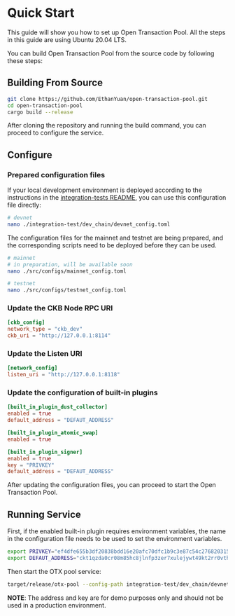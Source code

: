 
# Quick Start

This guide will show you how to set up Open Transaction Pool. All the steps in this guide are using Ubuntu 20.04 LTS.

You can build Open Transaction Pool from the source code by following these steps:

## Building From Source

```sh
git clone https://github.com/EthanYuan/open-transaction-pool.git
cd open-transaction-pool
cargo build --release
```

After cloning the repository and running the build command, you can proceed to configure the service.

## Configure

### Prepared configuration files

If your local development environment is deployed according to the instructions in the [integration-tests README](./integration-test/README.md), you can use this configuration file directly:

```sh
# devnet
nano ./integration-test/dev_chain/devnet_config.toml 
```

The configuration files for the mainnet and testnet are being prepared, and the corresponding scripts need to be deployed before they can be used.

```sh
# mainnet
# in preparation, will be available soon
nano ./src/configs/mainnet_config.toml 
```

```sh
# testnet
nano ./src/configs/testnet_config.toml 
```

### Update the CKB Node RPC URI

```toml
[ckb_config]
network_type = "ckb_dev"
ckb_uri = "http://127.0.0.1:8114"
```

### Update the Listen URI

```toml
[network_config]
listen_uri = "http://127.0.0.1:8118"
```

### Update the configuration of built-in plugins

```toml
[built_in_plugin_dust_collector]
enabled = true
default_address = "DEFAUT_ADDRESS"

[built_in_plugin_atomic_swap]
enabled = true

[built_in_plugin_signer]
enabled = true
key = "PRIVKEY"
default_address = "DEFAUT_ADDRESS"
```

After updating the configuration files, you can proceed to start the Open Transaction Pool.

## Running Service

First, if the enabled built-in plugin requires environment variables, the name in the configuration file needs to be used to set the environment variables.

```bash
export PRIVKEY="ef4dfe655b3df20838bdd16e20afc70dfc1b9c3e87c54c276820315a570e6555"
export DEFAUT_ADDRESS="ckt1qzda0cr08m85hc8jlnfp3zer7xulejywt49kt2rr0vthywaa50xwsqf7v2xsyj0p8szesqrwqapvvygpc8hzg9sku954v"
```

Then start the OTX pool service:

```sh
target/release/otx-pool --config-path integration-test/dev_chain/devnet_config.toml
```

**NOTE**: The address and key are for demo purposes only and should not be used in a production environment.
